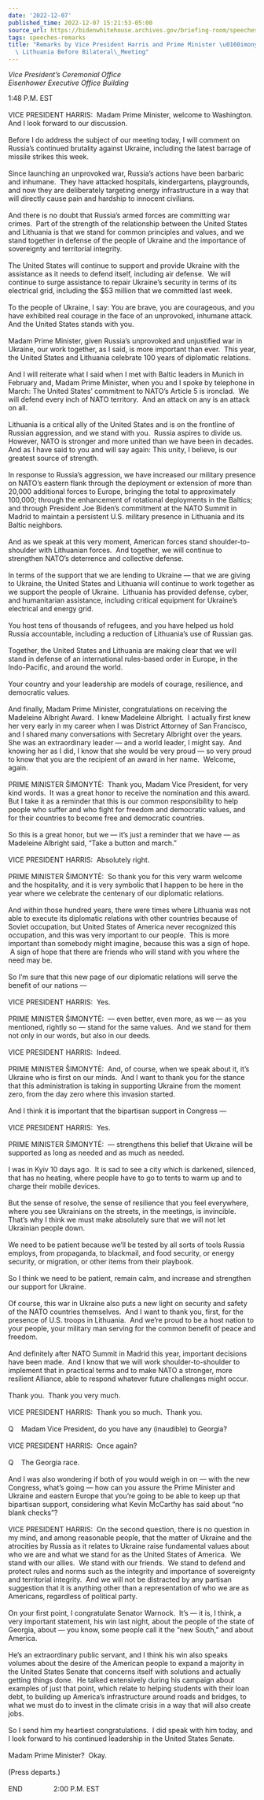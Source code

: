 ```yaml
---
date: '2022-12-07'
published_time: 2022-12-07 15:21:53-05:00
source_url: https://bidenwhitehouse.archives.gov/briefing-room/speeches-remarks/2022/12/07/remarks-by-vice-president-harris-and-prime-minister-simonyte-of-lithuania-before-bilateral-meeting/
tags: speeches-remarks
title: "Remarks by Vice President Harris and Prime Minister \u0160imonyt\u0117 of\
  \ Lithuania Before Bilateral\_Meeting"
---
```

 
*Vice President’s Ceremonial Office  
*Eisenhower Executive Office Building**

1:48 P.M. EST  
   
VICE PRESIDENT HARRIS:  Madam Prime Minister, welcome to Washington. 
And I look forward to our discussion.   
   
Before I do address the subject of our meeting today, I will comment on
Russia’s continued brutality against Ukraine, including the latest
barrage of missile strikes this week.   
   
Since launching an unprovoked war, Russia’s actions have been barbaric
and inhumane.  They have attacked hospitals, kindergartens, playgrounds,
and now they are deliberately targeting energy infrastructure in a way
that will directly cause pain and hardship to innocent civilians.  
   
And there is no doubt that Russia’s armed forces are committing war
crimes.  Part of the strength of the relationship between the United
States and Lithuania is that we stand for common principles and values,
and we stand together in defense of the people of Ukraine and the
importance of sovereignty and territorial integrity.   
   
The United States will continue to support and provide Ukraine with the
assistance as it needs to defend itself, including air defense.  We will
continue to surge assistance to repair Ukraine’s security in terms of
its electrical grid, including the $53 million that we committed last
week.   
   
To the people of Ukraine, I say: You are brave, you are courageous, and
you have exhibited real courage in the face of an unprovoked, inhumane
attack.  And the United States stands with you.   
   
Madam Prime Minister, given Russia’s unprovoked and unjustified war in
Ukraine, our work together, as I said, is more important than ever. 
This year, the United States and Lithuania celebrate 100 years of
diplomatic relations.   
   
And I will reiterate what I said when I met with Baltic leaders in
Munich in February and, Madam Prime Minister, when you and I spoke by
telephone in March: The United States’ commitment to NATO’s Article 5 is
ironclad.  We will defend every inch of NATO territory.  And an attack
on any is an attack on all.   
   
Lithuania is a critical ally of the United States and is on the
frontline of Russian aggression, and we stand with you.  Russia aspires
to divide us.  However, NATO is stronger and more united than we have
been in decades.  And as I have said to you and will say again: This
unity, I believe, is our greatest source of strength.   
   
In response to Russia’s aggression, we have increased our military
presence on NATO’s eastern flank through the deployment or extension of
more than 20,000 additional forces to Europe, bringing the total to
approximately 100,000; through the enhancement of rotational deployments
in the Baltics; and through President Joe Biden’s commitment at the NATO
Summit in Madrid to maintain a persistent U.S. military presence in
Lithuania and its Baltic neighbors.   
   
And as we speak at this very moment, American forces stand
shoulder-to-shoulder with Lithuanian forces.  And together, we will
continue to strengthen NATO’s deterrence and collective defense.   
   
In terms of the support that we are lending to Ukraine — that we are
giving to Ukraine, the United States and Lithuania will continue to work
together as we support the people of Ukraine.  Lithuania has provided
defense, cyber, and humanitarian assistance, including critical
equipment for Ukraine’s electrical and energy grid.   
   
You host tens of thousands of refugees, and you have helped us hold
Russia accountable, including a reduction of Lithuania’s use of Russian
gas.  
   
Together, the United States and Lithuania are making clear that we will
stand in defense of an international rules-based order in Europe, in the
Indo-Pacific, and around the world.   
   
Your country and your leadership are models of courage, resilience, and
democratic values.   
   
And finally, Madam Prime Minister, congratulations on receiving the
Madeleine Albright Award.  I knew Madeleine Albright.  I actually first
knew her very early in my career when I was District Attorney of San
Francisco, and I shared many conversations with Secretary Albright over
the years.  She was an extraordinary leader — and a world leader, I
might say.  And knowing her as I did, I know that she would be very
proud — so very proud to know that you are the recipient of an award in
her name.  Welcome, again.  
   
PRIME MINISTER ŠIMONYTĖ:  Thank you, Madam Vice President, for very kind
words.  It was a great honor to receive the nomination and this award. 
But I take it as a reminder that this is our common responsibility to
help people who suffer and who fight for freedom and democratic values,
and for their countries to become free and democratic countries.   
   
So this is a great honor, but we — it’s just a reminder that we have —
as Madeleine Albright said, “Take a button and march.”  
   
VICE PRESIDENT HARRIS:  Absolutely right.  
   
PRIME MINISTER ŠIMONYTĖ:  So thank you for this very warm welcome and
the hospitality, and it is very symbolic that I happen to be here in the
year where we celebrate the centenary of our diplomatic relations.   
   
And within those hundred years, there were times where Lithuania was not
able to execute its diplomatic relations with other countries because of
Soviet occupation, but United States of America never recognized this
occupation, and this was very important to our people.  This is more
important than somebody might imagine, because this was a sign of hope.
 A sign of hope that there are friends who will stand with you where the
need may be.  
   
So I’m sure that this new page of our diplomatic relations will serve
the benefit of our nations —  
   
VICE PRESIDENT HARRIS:  Yes.  
   
PRIME MINISTER ŠIMONYTĖ:  — even better, even more, as we — as you
mentioned, rightly so — stand for the same values.  And we stand for
them not only in our words, but also in our deeds.  
   
VICE PRESIDENT HARRIS:  Indeed.  
   
PRIME MINISTER ŠIMONYTĖ:  And, of course, when we speak about it, it’s
Ukraine who is first on our minds.  And I want to thank you for the
stance that this administration is taking in supporting Ukraine from the
moment zero, from the day zero where this invasion started.   
   
And I think it is important that the bipartisan support in Congress —  
   
VICE PRESIDENT HARRIS:  Yes.  
   
PRIME MINISTER ŠIMONYTĖ:  — strengthens this belief that Ukraine will be
supported as long as needed and as much as needed.  
   
I was in Kyiv 10 days ago.  It is sad to see a city which is darkened,
silenced, that has no heating, where people have to go to tents to warm
up and to charge their mobile devices.  
   
But the sense of resolve, the sense of resilience that you feel
everywhere, where you see Ukrainians on the streets, in the meetings, is
invincible.  That’s why I think we must make absolutely sure that we
will not let Ukrainian people down.  
   
We need to be patient because we’ll be tested by all sorts of tools
Russia employs, from propaganda, to blackmail, and food security, or
energy security, or migration, or other items from their playbook.  
   
So I think we need to be patient, remain calm, and increase and
strengthen our support for Ukraine.  
   
Of course, this war in Ukraine also puts a new light on security and
safety of the NATO countries themselves.  And I want to thank you,
first, for the presence of U.S. troops in Lithuania.  And we’re proud to
be a host nation to your people, your military man serving for the
common benefit of peace and freedom.   
   
And definitely after NATO Summit in Madrid this year, important
decisions have been made.  And I know that we will work
shoulder-to-shoulder to implement that in practical terms and to make
NATO a stronger, more resilient Alliance, able to respond whatever
future challenges might occur.   
   
Thank you.  Thank you very much.  
   
VICE PRESIDENT HARRIS:  Thank you so much.  Thank you.  
   
Q    Madam Vice President, do you have any (inaudible) to Georgia?  
   
VICE PRESIDENT HARRIS:  Once again?  
   
Q    The Georgia race.  
   
And I was also wondering if both of you would weigh in on — with the new
Congress, what’s going — how can you assure the Prime Minister and
Ukraine and eastern Europe that you’re going to be able to keep up that
bipartisan support, considering what Kevin McCarthy has said about “no
blank checks”?  
   
VICE PRESIDENT HARRIS:  On the second question, there is no question in
my mind, and among reasonable people, that the matter of Ukraine and the
atrocities by Russia as it relates to Ukraine raise fundamental values
about who we are and what we stand for as the United States of America. 
We stand with our allies.  We stand with our friends.  We stand to
defend and protect rules and norms such as the integrity and importance
of sovereignty and territorial integrity.  And we will not be distracted
by any partisan suggestion that it is anything other than a
representation of who we are as Americans, regardless of political
party.  
   
On your first point, I congratulate Senator Warnock.  It’s — it is, I
think, a very important statement, his win last night, about the people
of the state of Georgia, about — you know, some people call it the “new
South,” and about America.   
   
He’s an extraordinary public servant, and I think his win also speaks
volumes about the desire of the American people to expand a majority in
the United States Senate that concerns itself with solutions and
actually getting things done.  He talked extensively during his campaign
about examples of just that point, which relate to helping students with
their loan debt, to building up America’s infrastructure around roads
and bridges, to what we must do to invest in the climate crisis in a way
that will also create jobs.  
   
So I send him my heartiest congratulations.  I did speak with him today,
and I look forward to his continued leadership in the United States
Senate.  
   
Madam Prime Minister?  Okay.  
   
(Press departs.)  
   
END                2:00 P.M. EST

  
 
